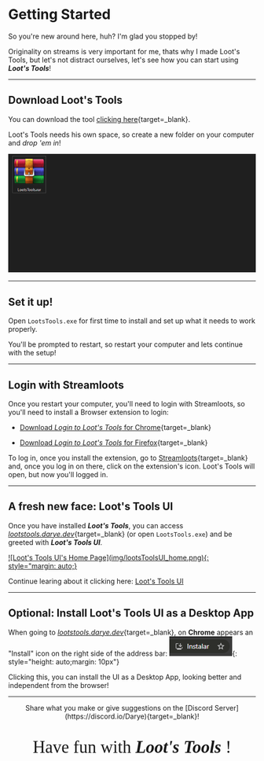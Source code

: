 # Getting Started

So you're new around here, huh? I'm glad you stopped by!

Originality on streams is very important for me, thats why I made Loot's Tools, but let's not distract ourselves, let's see how you can start using ***Loot's Tools***!

---

## Download Loot's Tools

You can download the tool [clicking here](https://github.com/DaryeDev/LootsTools/releases/latest){target=_blank}.

Loot's Tools needs his own space, so create a new folder on your computer and *drop 'em in*!

![Create a folder for Loot's Tools](img/CreateFolder.gif)

---

## Set it up!

Open ```LootsTools.exe``` for first time to install and set up what it needs to work properly. 

You'll be prompted to restart, so restart your computer and lets continue with the setup!

---

## Login with Streamloots

Once you restart your computer, you'll need to login with Streamloots, so you'll need to install a Browser extension to login:

- [Download *Login to Loot's Tools* for Chrome](https://chrome.google.com/webstore/detail/login-to-loots-tools/nkoepodlaleolfmllaibllelcefbphfp){target=_blank}

- [Download *Login to Loot's Tools* for Firefox](https://addons.mozilla.org/en-US/firefox/addon/login-to-loot-s-tools/){target=_blank}

To log in, once you install the extension, go to [Streamloots](https://www.streamloots.com){target=_blank} and, once you log in on there, click on the extension's icon. Loot's Tools will open, but now you'll logged in.

---

## A fresh new face: Loot's Tools UI

Once you have installed ***Loot's Tools***, you can access [*lootstools.darye.dev*](https://lootstools.darye.dev){target=_blank} (or open ```LootsTools.exe```) and be greeted with ***Loot's Tools UI***.

<a href="https://lootstools.darye.dev">
![Loot's Tools UI's Home Page](img/lootsToolsUI_home.png){: style="margin: auto;}
</a>

Continue learing about it clicking here: [Loot's Tools UI](lootsToolsUI.md)

---

## Optional: Install Loot's Tools UI as a Desktop App

When going to [*lootstools.darye.dev*](https://lootstools.darye.dev){target=_blank}, on **Chrome** appears an "Install" icon on the right side of the address bar: ![Install Button](img/lootsToolsUI_installChrome.png){: style="height: auto;margin: 10px"}

Clicking this, you can install the UI as a Desktop App, looking better and independent from the browser!

---

<center>Share what you make or give suggestions on the [Discord Server](https://discord.io/Darye){target=_blank}!
<br>

<p style="font-size:35px; font-family: 'Montserrat'">Have fun with <b><i>Loot's Tools</b></i> !</p></center>
